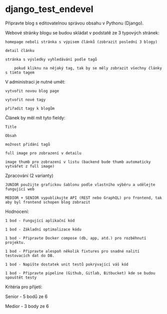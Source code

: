 # django_test_endevel

Připravte blog s editovatelnou správou obsahu v Pythonu (Django).

Webové stránky blogu se budou skládat v podstatě ze 3 typových stránek:

    homepage neboli stránka s výpisem článků (zobrazit poslední 3 blogy)

    detail článku

    stránka s výsledky vyhledávání podle tagů

        pokud kliknu na nějaký tag, tak by se měly zobrazit všechny články s tímto tagem


V administraci je nutné umět:

    vytvořit novou blog page

    vytvořit nové tagy

    přiřadit tagy k blogům

Článek by měl mít tyto fieldy:

    Title

    Obsah

    možnost přidání tagů

    full image pro zobrazení v detailu

    image thumb pro zobrazení v listu (backend bude thumb automaticky vytvářet z full image)


Zpracování (2 varianty)

    JUNIOR použijte grafickou šablonu podle vlastního výběru a udělejte fungující web

    MEDIOR + SENIOR vypublikujte API (REST nebo GraphQL) pro frontend, tak aby byl frontend schopen blog zobrazit

Hodnocení:

    1 bod - Fungující aplikační kód

    1 bod - Základní optimalizace kódu

    1 bod - Připravte Docker compose (db, app, atd.) pro rozběhnutí projektu. 

    1 bod - Připravte alespoň několik fixtures pro snadné nalití testovacích dat do DB.

    1 bod - Napište dostatek unit testů pokrývající váš kód

    1 bod - Připravte pipeline (Github, Gitlab, Bitbucket) kde se budou spouštět testy



Kritéria pro přijetí:

Senior - 5 bodů ze 6

Medior - 3 body ze 6
